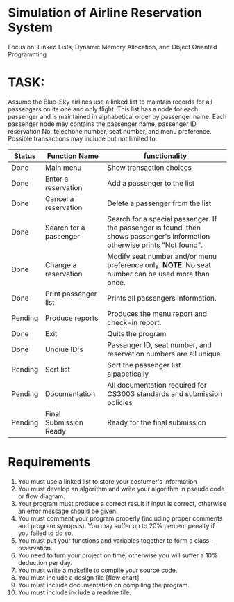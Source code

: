 # Simulation of Airline Reservation System
Focus on: Linked Lists, Dynamic Memory Allocation, and Object Oriented Programming

# TASK:
Assume the Blue-Sky airlines use a linked list to maintain records for all passengers on its one and only flight.  This list has a node for each passenger and is maintained in alphabetical order by passenger name.  Each passenger node may contains the passenger name, passenger ID, reservation No, telephone number, seat number, and menu preference.  Possible transactions may include but not limited to:

| Status | Function Name          | functionality |
|--------|------------------------|---------------|
| Done   | Main menu              | Show transaction choices |
| Done   | Enter a reservation    | Add a passenger to the list |
| Done   | Cancel a reservation   | Delete a passenger from the list |
| Done   | Search for a passenger | Search for a special passenger.  If the passenger is found, then shows passenger's information otherwise prints "Not found". |
| Done   | Change a reservation   | Modify seat number and/or menu preference only.  __NOTE__: No seat number can be used more than once. |
| Done   | Print passenger list   | Prints all passengers information. |
| Pending| Produce reports        | Produces the menu report and check-in report. |
| Done   | Exit                   | Quits the program |
| Done   | Unqiue ID's            | Passenger ID, seat number, and reservation numbers are all unique |
| Pending| Sort list              | Sort the passenger list alpabetically |
| Pending| Documentation          | All documentation required for CS3003 standards and submission policies |
| Pending| Final Submission Ready | Ready for the final submission |

# Requirements
 1. You must use a linked list to store your costumer's information
 2. You must develop an algorithm and write your algorithm in pseudo code or flow diagram.
 3. Your program must produce a correct result if input is correct, otherwise an error message should be given.
 4. You must comment your program properly (including proper comments and program synopsis).  You may suffer up to 20% percent penalty if you failed to do so.
 5. You must put your functions and variables together to form a class - reservation.
 6. You need to turn your project on time; otherwise you will suffer a 10% deduction per day.
 7. You must write a makefile to compile your source code.
 8. You must include a design file [flow chart]
 9. You must include documentation on compiling the program.
 10. You must include include a readme file.
